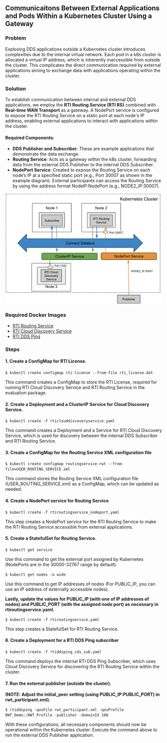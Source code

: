## Communicaitons Between External Applications and Pods Within a Kubernetes Cluster Using a Gateway

### Problem

Explosing DDS applications outside a Kubernetes cluster introduces complexities due to the internal virtual network. Each pod in a k8s cluster is allocated a virtual IP address, which is inherently inaccessible from outside the cluster. This complicates the direct communication required by external applications aiming to exchange data with applications operating within the cluster.

### Solution

To establish communication between internal and external DDS applications, we employ the **RTI Routing Service (RTI RS)** combined with **Real-time WAN Transport** as a gateway. A NodePort service is configured to expose the RTI Routing Service on a static port at each node's IP address, enabling external applications to interact with applicaitons within the cluster.

#### Required Components:

* **DDS Publisher and Subscriber**: These are example applications that demonstrate the data exchange.
* **Routing Service**: Acts as a gateway within the k8s cluster, forwarding data from the external DDS Publisher to the internal DDS Subscriber.
* **NodePort Service**: Created to expose the Routing Service on each node’s IP at a specified static port (e.g., Port 30007 as shown in the example diagram). External participants can access the Routing Service by using the address format NodeIP:NodePort (e.g., NODE2_IP:30007).

![Exposing DDS Applications with Real-time WAN Transport](routingservice_rwt.png)

### Required Docker Images
- [RTI Routing Service](https://hub.docker.com/repository/docker/rticom/routing-service)
- [RTI Cloud Discovery Service](https://hub.docker.com/repository/docker/rticom/cloud-discovery-service)
- [RTI DDS Ping](https://hub.docker.com/repository/docker/rticom/dds-ping)

### Steps

#### 1. Create a ConfigMap for RTI License.
`$ kubectl create configmap rti-license --from-file rti_license.dat`

This command creates a ConfigMap to store the RTI License, required for running RTI Cloud Discovery Service and RTI Routing Service in the evaluation package.

#### 2. Create a Deployment and a ClusterIP Service for Cloud Discovery Service.
`$ kubectl create -f rticlouddiscoveryservice.yaml`

This command creates a Deployment and a Service for RTI Cloud Discovery Service, which is used for discovery between the internal DDS Subscriber and RTI Routing Service. 

#### 3. Create a ConfigMap for the Routing Service XML configuration file
`$ kubectl create configmap routingservice-rwt --from-file=USER_ROUTING_SERVICE.xml`

This command stores the Routing Service XML configuration file (USER_ROUTING_SERVICE.xml) as a ConfigMap, which can be updated as needed. 

#### 4. Create a NodePort service for Routing Service
`$ kubectl create -f rtiroutingservice_nodeport.yaml `

This step creates a NodePort service for the RTI Routing Service to make the RTI Routing Service accessible from external applications.

#### 5. Create a StatefulSet for Routing Service. 
`$ kubectl get service`

Use this command to get the external port assigned by Kubernetes (NodePorts are in the 30000-32767 range by default). 

`$ kubectl get nodes -o wide`

Use this command to get IP addresses of nodes (For PUBLIC_IP, you can use an IP address of externally accessible nodes).

**Lastly, update the values for PUBLIC_IP (with one of IP addresses of nodes) and PUBLIC_PORT (with the assigned node port) as necessary in rtiroutingservice.yaml.**

`$ kubectl create -f rtiroutingservice.yaml`

This step creates a StatefulSet for RTI Routing Service. 

#### 6. Create a Deployment for a RTI DDS Ping subscriber
`$ kubectl create -f rtiddsping_cds_sub.yaml`

This command deploys the internal RTI DDS Ping Subscriber, which uses Cloud Discovery Service for discovering the RTI Routing Service within the cluster.

#### 7. Run the external publisher (outside the cluster). 
**(NOTE: Adjust the initial_peer setting (using PUBLIC_IP:PUBLIC_PORT) in rwt_participant.xml).**

`$ rtiddsping -qosFile rwt_participant.xml -qosProfile RWT_Demo::RWT_Profile -publisher -domainId 100`

With these configurations, all necessary components should now be operational within the Kubernetes cluster. Execute the command above to run the external DDS Publisher application.
